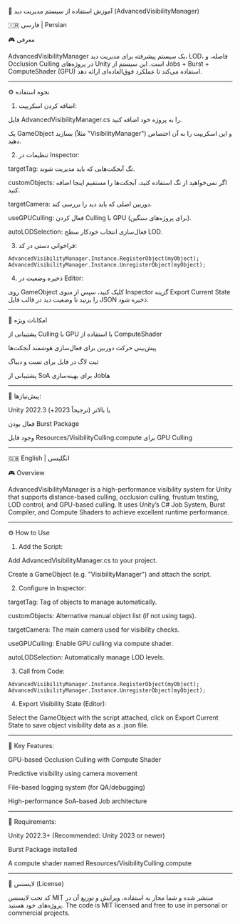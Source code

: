📘 آموزش استفاده از سیستم مدیریت دید (AdvancedVisibilityManager)

🇮🇷 فارسی | Persian

🎮 معرفی

AdvancedVisibilityManager یک سیستم پیشرفته برای مدیریت دید، LOD، فاصله، و Occlusion Culling در پروژه‌های Unity است.
این سیستم از Jobs + Burst + ComputeShader (GPU) استفاده می‌کند تا عملکرد فوق‌العاده‌ای ارائه دهد.


---

⚙️ نحوه استفاده

1. اضافه کردن اسکریپت:

فایل AdvancedVisibilityManager.cs را به پروژه خود اضافه کنید.

یک GameObject بسازید (مثلاً "VisibilityManager") و این اسکریپت را به آن اختصاص دهید.


2. تنظیمات در Inspector:

targetTag: تگ آبجکت‌هایی که باید مدیریت شوند.

customObjects: اگر نمی‌خواهید از تگ استفاده کنید، آبجکت‌ها را مستقیم اینجا اضافه کنید.

targetCamera: دوربین اصلی که باید دید را بررسی کند.

useGPUCulling: فعال کردن Culling با GPU (برای پروژه‌های سنگین).

autoLODSelection: فعال‌سازی انتخاب خودکار سطح LOD.


3. فراخوانی دستی در کد:

```AdvancedVisibilityManager.Instance.RegisterObject(myObject);```
```AdvancedVisibilityManager.Instance.UnregisterObject(myObject);```

4. ذخیره وضعیت در Editor:

روی GameObject کلیک کنید، سپس از منوی Inspector گزینه Export Current State را بزنید تا وضعیت دید در قالب فایل JSON ذخیره شود.



---

🧪 امکانات ویژه

پشتیبانی از Culling با GPU با استفاده از ComputeShader

پیش‌بینی حرکت دوربین برای فعال‌سازی هوشمند آبجکت‌ها

ثبت لاگ در فایل برای تست و دیباگ

پشتیبانی از SoA برای بهینه‌سازی Jobها



---

📝 پیش‌نیازها:

Unity 2022.3 یا بالاتر (ترجیحاً 2023+)

فعال بودن Burst Package

وجود فایل Resources/VisibilityCulling.compute برای GPU Culling



---

🇬🇧 English | انگلیسی

🎮 Overview

AdvancedVisibilityManager is a high-performance visibility system for Unity that supports distance-based culling, occlusion culling, frustum testing, LOD control, and GPU-based culling.
It uses Unity’s C# Job System, Burst Compiler, and Compute Shaders to achieve excellent runtime performance.


---

⚙️ How to Use

1. Add the Script:

Add AdvancedVisibilityManager.cs to your project.

Create a GameObject (e.g. "VisibilityManager") and attach the script.


2. Configure in Inspector:

targetTag: Tag of objects to manage automatically.

customObjects: Alternative manual object list (if not using tags).

targetCamera: The main camera used for visibility checks.

useGPUCulling: Enable GPU culling via compute shader.

autoLODSelection: Automatically manage LOD levels.


3. Call from Code:

```AdvancedVisibilityManager.Instance.RegisterObject(myObject);```
```AdvancedVisibilityManager.Instance.UnregisterObject(myObject);```

4. Export Visibility State (Editor):

Select the GameObject with the script attached, click on Export Current State to save object visibility data as a .json file.



---

🧪 Key Features:

GPU-based Occlusion Culling with Compute Shader

Predictive visibility using camera movement

File-based logging system (for QA/debugging)

High-performance SoA-based Job architecture



---

📝 Requirements:

Unity 2022.3+ (Recommended: Unity 2023 or newer)

Burst Package installed

A compute shader named Resources/VisibilityCulling.compute



---

🧾 لایسنس (License)

کد تحت لایسنس MIT منتشر شده و شما مجاز به استفاده، ویرایش و توزیع آن در پروژه‌های خود هستید.
The code is MIT licensed and free to use in personal or commercial projects.
